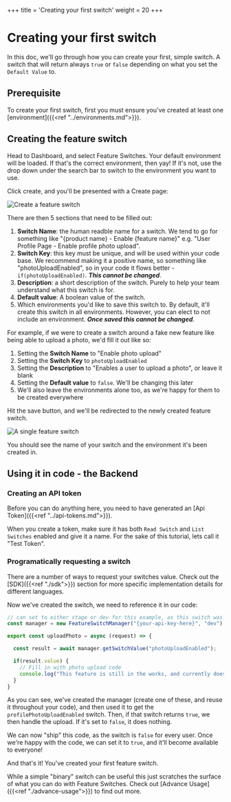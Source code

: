 +++
title = 'Creating your first switch'
weight = 20
+++

# Creating your first switch

In this doc, we'll go through how you can create your first, simple switch. A switch that will return always `true` or `false` depending on what you set the `Default Value` to.

## Prerequisite
To create your first switch, first you must ensure you've created at least one [environment]({{<ref "../environments.md">}}).

## Creating the feature switch
Head to Dashboard, and select Feature Switches. Your default environment will be loaded. If that's the correct environment, then yay! If it's not, use the drop down under the search bar to switch to the environment you want to use.

Click create, and you'll be presented with a Create page:

![Create a feature switch](/create-feature-switch-screenshot.png)

There are then 5 sections that need to be filled out:
1. **Switch Name**: the human readble name for a switch. We tend to go for something like "{product name} - Enable {feature name}" e.g. "User Profile Page - Enable profile photo upload".
2. **Switch Key**: this key must be unique, and will be used within your code base. We recommend making it a positive name, so something like "photoUploadEnabled", so in your code it flows better - `if(photoUploadEnabled)`. _**This cannot be changed**_.
3. **Description**: a short description of the switch. Purely to help your team understand what this switch is for.
4. **Default value**: A boolean value of the switch.
5. Which environments you'd like to save this switch to. By default, it'll create this switch in all environments. However, you can elect to not include an environment. _**Once saved this cannot be changed**_.

For example, if we were to create a switch around a fake new feature like being able to upload a photo, we'd fill it out like so:
1. Setting the **Switch Name** to "Enable photo upload"
2. Setting the **Switch Key** to `photoUploadEnabled`
3. Setting the **Description** to "Enables a user to upload a photo", or leave it blank
4. Setting the **Default value** to `false`. We'll be changing this later
5. We'll also leave the environments alone too, as we're happy for them to be created everywhere

Hit the save button, and we'll be redirected to the newly created feature switch.

![A single feature switch](/a-feature-switch-screenshot.png)

You should see the name of your switch and the environment it's been created in.

## Using it in code - the Backend
### Creating an API token
Before you can do anything here, you need to have generated an [Api Token]({{<ref "../api-tokens.md">}}).

When you create a token, make sure it has  both `Read Switch` and `List Switches` enabled and give it a name. For the sake of this tutorial, lets call it "Test Token".

### Programatically requesting a switch

There are a number of ways to request your switches value. Check out the [SDK]({{<ref "./sdk">}}) section for more specific implementation details for different languages.

Now we've created the switch, we need to reference it in our code:

```JavaScript
// can set to either stage or dev for this example, as this switch was created in all environments
const manager = new FeatureSwitchManager("{your-api-key-here}", "dev");

export const uploadPhoto = async (request) => {

  const result = await manager.getSwitchValue("photoUploadEnabled");

  if(result.value) {
    // Fill in with photo upload code
    console.log("This feature is still in the works, and currently does nothing");
  }
}
```

As you can see, we've created the manager (create one of these, and reuse it throughout your code), and then used it to get the `profilePhotoUploadEnabled` switch.
Then, if that switch returns `true`, we then handle the upload. If it's set to `false`, it does nothing.

We can now "ship" this code, as the switch is `false` for every user.
Once we're happy with the code, we can set it to `true`, and it'll become available to everyone!

And that's it! You've created your first feature switch.

While a simple "binary" switch can be useful this just scratches the surface of what you can do with Feature Switches. Check out [Advance Usage]({{<ref "./advance-usage">}}) to find out more.
